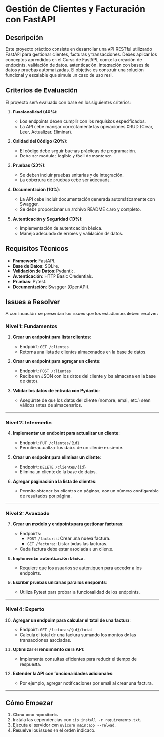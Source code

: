 # Gestión de Clientes y Facturación con FastAPI

## Descripción
Este proyecto práctico consiste en desarrollar una API RESTful utilizando FastAPI para gestionar clientes, facturas y transacciones. Debes aplicar los conceptos aprendidos en el Curso de FastAPI, como: la creación de endpoints, validación de datos, autenticación, integración con bases de datos y pruebas automatizadas. El objetivo es construir una solución funcional y escalable que simule un caso de uso real.

## Criterios de Evaluación
El proyecto será evaluado con base en los siguientes criterios:

1. **Funcionalidad (40%)**:
   - Los endpoints deben cumplir con los requisitos especificados.
   - La API debe manejar correctamente las operaciones CRUD (Crear, Leer, Actualizar, Eliminar).

2. **Calidad del Código (20%)**:
   - El código debe seguir buenas prácticas de programación.
   - Debe ser modular, legible y fácil de mantener.

3. **Pruebas (20%)**:
   - Se deben incluir pruebas unitarias y de integración.
   - La cobertura de pruebas debe ser adecuada.

4. **Documentación (10%)**:
   - La API debe incluir documentación generada automáticamente con Swagger.
   - Se debe proporcionar un archivo README claro y completo.

5. **Autenticación y Seguridad (10%)**:
   - Implementación de autenticación básica.
   - Manejo adecuado de errores y validación de datos.

## Requisitos Técnicos
- **Framework**: FastAPI.
- **Base de Datos**: SQLite.
- **Validación de Datos**: Pydantic.
- **Autenticación**: HTTP Basic Credentials.
- **Pruebas**: Pytest.
- **Documentación**: Swagger (OpenAPI).

## Issues a Resolver
A continuación, se presentan los issues que los estudiantes deben resolver:

### **Nivel 1: Fundamentos**
1. **Crear un endpoint para listar clientes**:
   - Endpoint: `GET /clientes`
   - Retorna una lista de clientes almacenados en la base de datos.

2. **Crear un endpoint para agregar un cliente**:
   - Endpoint: `POST /clientes`
   - Recibe un JSON con los datos del cliente y los almacena en la base de datos.

3. **Validar los datos de entrada con Pydantic**:
   - Asegúrate de que los datos del cliente (nombre, email, etc.) sean válidos antes de almacenarlos.

---

### **Nivel 2: Intermedio**
4. **Implementar un endpoint para actualizar un cliente**:
   - Endpoint: `PUT /clientes/{id}`
   - Permite actualizar los datos de un cliente existente.

5. **Crear un endpoint para eliminar un cliente**:
   - Endpoint: `DELETE /clientes/{id}`
   - Elimina un cliente de la base de datos.

6. **Agregar paginación a la lista de clientes**:
   - Permite obtener los clientes en páginas, con un número configurable de resultados por página.

---

### **Nivel 3: Avanzado**
7. **Crear un modelo y endpoints para gestionar facturas**:
   - Endpoints:
     - `POST /facturas`: Crear una nueva factura.
     - `GET /facturas`: Listar todas las facturas.
   - Cada factura debe estar asociada a un cliente.

8. **Implementar autenticación básica**:
   - Requiere que los usuarios se autentiquen para acceder a los endpoints.

9. **Escribir pruebas unitarias para los endpoints**:
   - Utiliza Pytest para probar la funcionalidad de los endpoints.

---

### **Nivel 4: Experto**
10. **Agregar un endpoint para calcular el total de una factura**:
    - Endpoint: `GET /facturas/{id}/total`
    - Calcula el total de una factura sumando los montos de las transacciones asociadas.

11. **Optimizar el rendimiento de la API**:
    - Implementa consultas eficientes para reducir el tiempo de respuesta.

12. **Extender la API con funcionalidades adicionales**:
    - Por ejemplo, agregar notificaciones por email al crear una factura.

---

## Cómo Empezar
1. Clona este repositorio.
2. Instala las dependencias con `pip install -r requirements.txt`.
3. Ejecuta el servidor con `uvicorn main:app --reload`.
4. Resuelve los issues en el orden indicado.
